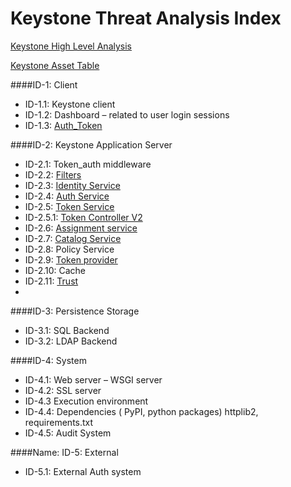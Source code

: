 Keystone Threat Analysis Index
====================================

[Keystone High Level Analysis][1]

[Keystone Asset Table][2]

####ID-1: Client

 - ID-1.1: Keystone client 
 - ID-1.2: Dashboard – related to user login sessions 
 - ID-1.3: [Auth_Token][3]

####ID-2: Keystone Application Server

 - ID-2.1: Token_auth middleware  
 - ID-2.2: [Filters][12]
 - ID-2.3: [Identity Service][4]
 - ID-2.4: [Auth Service][5] 
 - ID-2.5: [Token Service][6]
 - ID-2.5.1: [Token Controller V2][7]
 - ID-2.6: [Assignment service][8] 
 - ID-2.7: [Catalog Service][9] 
 - ID-2.8: Policy Service 
 - ID-2.9: [Token provider][10] 
 - ID-2.10: Cache 
 - ID-2.11: [Trust][11]
 -

####ID-3: Persistence Storage

 - ID-3.1: SQL Backend 
 - ID-3.2: LDAP Backend

####ID-4: System

 - ID-4.1: Web server – WSGI server 
 - ID-4.2: SSL server 
 - ID-4.3  Execution environment 
 - ID-4.4: Dependencies ( PyPI, python packages) httplib2, requirements.txt
 - ID-4.5: Audit System

####Name: ID-5: External
  - ID-5.1: External Auth system


  [1]: Formatted_Output/Keystone_ThreatAnalysis_HighLevel.md
  [2]: Formatted_Output/Keystone_asset_library.md
  [3]: Formatted_Output/Keystone_ThreatAnalysis_AuthToken.md
  [4]: Formatted_Output/Keystone_ThreatAnalysis_Identitya&Assignment.md
  [5]: Formatted_Output/Keystone_ThreatAnalysis_AuthService_2.4.md
  [6]: Formatted_Output/Keystone_ThreatAnalysis_TokenService_2.5.md
  [7]: Formatted_Output/Keystone_ThreatAnalysis_TokenControllerV2.0_2.5.md
  [8]: Formatted_Output/Keystone_ThreatAnalysis_Identitya&Assignment.md
  [9]: Formatted_Output/Keystone_ThreatAnalysis_CredentialService.md
  [10]: Formatted_Output/Keystone_ThreatAnalysis_TokenProvider_2.9.md
  [11]: Formatted_Output/Keystone_ThreatAnalysis_TrustService_2.11.md
  [12]: Formatted_Output/Keystone_ThreatAnalysis_APIv3Filter.md
